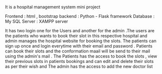 It is a hospital management system mini project

Frontend : html , bootstrap
backend : Python - Flask framework 
Database : My SQL
Server : XAMPP server 

It has two login one for the Users and another for the admin .The users are the patients who wants to book their slot in this respective hospital and admin manages the hospital website for booking the slots. The patients can sign up once and login everytime with their email and password . Patients can book their slots and the conformation maail will be send to their mail using the admin's mail .
The Patients has the access to book the slots , view their previous slots in patients bookings and can edit and delete their slots as per their wish and The admin has the access to add the new doctor list 
